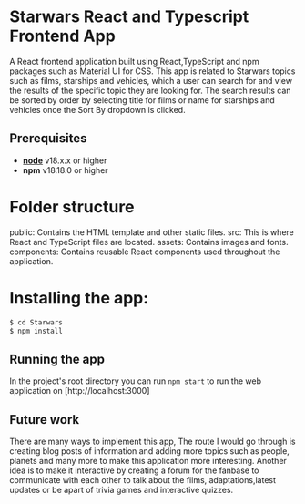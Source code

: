 # Starwars React and Typescript Frontend App

A React frontend application built using React,TypeScript and npm packages such as Material UI for CSS. This app is related to Starwars topics such as films, starships and vehicles, which a user can search for and view the results of the specific topic they are looking for. The search results can be sorted by order by selecting title for films or name for starships and vehicles once the Sort By dropdown is clicked.


## Prerequisites

- **[node](https://nodejs.org/en/download/)** v18.x.x or higher
- **npm** v18.18.0 or higher



# Folder structure

public: Contains the HTML template and other static files.
src: This is where React and TypeScript files are located.
assets: Contains images and fonts.
components: Contains reusable React components used throughout the application.

# Installing the app:

```bash
$ cd Starwars
$ npm install

```


## Running the app

In the project's root directory you can run `npm start` to run the web application on  [http://localhost:3000]


## Future work 

There are many ways to implement this app, The route I would go through is creating blog posts of information and adding more topics such as people, planets and many more to make this application more interesting. 
Another idea is to make it interactive by creating a forum for the fanbase to communicate with each other to talk about the films, adaptations,latest updates or be apart of trivia games and interactive quizzes.